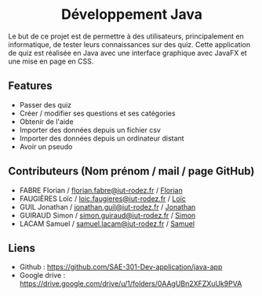 <div align="center">

# Développement Java

</div>

Le but de ce projet est de permettre à des utilisateurs, principalement en informatique, de tester leurs connaissances sur des quiz. 
Cette application de quiz est réalisée en Java avec une interface graphique avec JavaFX et une mise en page en CSS.

## Features

- Passer des quiz
- Créer / modifier ses questions et ses catégories
- Obtenir de l'aide
- Importer des données depuis un fichier csv
- Importer des données depuis un ordinateur distant
- Avoir un pseudo

## Contributeurs (Nom prénom / mail / page GitHub)
- FABRE Florian / florian.fabre@iut-rodez.fr / [Florian](https://github.com/Odonata971)
- FAUGIÈRES Loïc / loic.faugieres@iut-rodez.fr / [Loïc](https://github.com/xGk93)
- GUIL Jonathan / jonathan.guil@iut-rodez.fr / [Jonathan](https://github.com/belicfr)
- GUIRAUD Simon / simon.guiraud@iut-rodez.fr / [Simon](https://github.com/SyberSim)
- LACAM Samuel / samuel.lacam@iut-rodez.fr / [Samuel](https://github.com/SamuelLacam)


## Liens

- Github : https://github.com/SAE-301-Dev-application/java-app
- Google drive : https://drive.google.com/drive/u/1/folders/0AAgUBn2XFZXuUk9PVA

